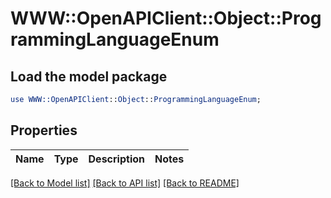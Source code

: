 # WWW::OpenAPIClient::Object::ProgrammingLanguageEnum

## Load the model package
```perl
use WWW::OpenAPIClient::Object::ProgrammingLanguageEnum;
```

## Properties
Name | Type | Description | Notes
------------ | ------------- | ------------- | -------------

[[Back to Model list]](../README.md#documentation-for-models) [[Back to API list]](../README.md#documentation-for-api-endpoints) [[Back to README]](../README.md)


